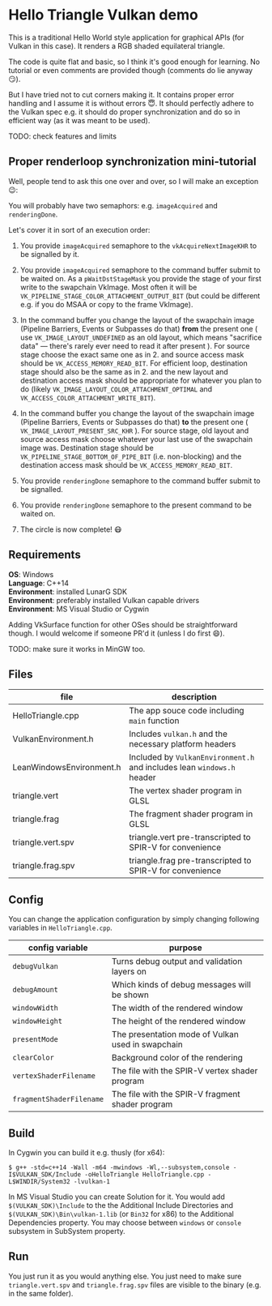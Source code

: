 Hello Triangle Vulkan demo
=========================

This is a traditional Hello World style application for graphical APIs (for Vulkan in this case).
It renders a RGB shaded equilateral triangle.

The code is quite flat and basic, so I think it's good enough for learning.
No tutorial or even comments are provided though (comments do lie anyway :smirk:).

But I have tried not to cut corners making it. It contains proper error handling
and I assume it is without errors :innocent:. It should perfectly adhere to the Vulkan spec
e.g. it should do proper synchronization and do so in efficient way (as it was meant to be used).

TODO: check features and limits

Proper renderloop synchronization mini-tutorial
-------------------------------------

Well, people tend to ask this one over and over, so I will make an exception :wink::

You will probably have two semaphors: e.g. `imageAcquired` and `renderingDone`.

Let's cover it in sort of an execution order:

1. You provide `imageAcquired` semaphore to the `vkAcquireNextImageKHR` to be signalled by it.

2. You provide `imageAcquired` semaphore to the command buffer submit to be waited on.
As a `pWaitDstStageMask` you provide the stage of your first write to the swapchain
VkImage. Most often it will be `VK_PIPELINE_STAGE_COLOR_ATTACHMENT_OUTPUT_BIT`
(but could be different e.g. if you do MSAA or copy to the frame VkImage).

3. In the command buffer you change the layout of the swapchain image 
(Pipeline Barriers, Events or Subpasses do that) **from** the present one ( use 
`VK_IMAGE_LAYOUT_UNDEFINED` as an old layout, which means "sacrifice data" &mdash;
there's rarely ever need to read it after present ). For source stage choose
the exact same one as in 2. and source access mask should be `VK_ACCESS_MEMORY_READ_BIT`.
For efficient loop, destination stage should also be the same as in 2. and the
new layout and destination access mask should be appropriate for whatever you plan
to do (likely `VK_IMAGE_LAYOUT_COLOR_ATTACHMENT_OPTIMAL` and `VK_ACCESS_COLOR_ATTACHMENT_WRITE_BIT`).

4. In the command buffer you change the layout of the swapchain image 
(Pipeline Barriers, Events or Subpasses do that) **to** the present one ( 
`VK_IMAGE_LAYOUT_PRESENT_SRC_KHR` ). For source stage, old layout and source
access mask choose whatever your last use of the swapchain image was.
Destination stage should be `VK_PIPELINE_STAGE_BOTTOM_OF_PIPE_BIT` (i.e. non-blocking)
and the destination access mask should be `VK_ACCESS_MEMORY_READ_BIT`.

5. You provide `renderingDone` semaphore to the command buffer submit to be signalled.

6. You provide `renderingDone` semaphore to the present command to be waited on.

7. The circle is now complete! :mask:

Requirements
----------------------------

**OS**: Windows  
**Language**: C++14  
**Environment**: installed LunarG SDK  
**Environment**: preferably installed Vulkan capable drivers  
**Environment**: MS Visual Studio or Cygwin  

Adding VkSurface function for other OSes should be straightforward though.
I would welcome if someone PR'd it (unless I do first :smile:).

TODO: make sure it works in MinGW too.

Files
----------------------------------

| file | description |
|---|---|
| HelloTriangle.cpp | The app souce code including `main` function |
| VulkanEnvironment.h | Includes `vulkan.h` and the necessary platform headers |
| LeanWindowsEnvironment.h | Included by `VulkanEnvironment.h` and includes lean `windows.h` header |
| triangle.vert | The vertex shader program in GLSL |
| triangle.frag | The fragment shader program in GLSL |
| triangle.vert.spv | triangle.vert pre-transcripted to SPIR-V for convenience |
| triangle.frag.spv |  triangle.frag pre-transcripted to SPIR-V for convenience |

Config
---------------------------------------

You can change the application configuration by simply changing following
variables in `HelloTriangle.cpp`.

| config variable | purpose |
|---|---|
| `debugVulkan` | Turns debug output and validation layers on |
| `debugAmount` | Which kinds of debug messages will be shown |
| `windowWidth` | The width of the rendered window |
| `windowHeight` | The height of the rendered window |
| `presentMode` | The presentation mode of Vulkan used in swapchain |
| `clearColor` | Background color of the rendering |
| `vertexShaderFilename` | The file with the SPIR-V vertex shader program |
| `fragmentShaderFilename` | The file with the SPIR-V fragment shader program |

Build
----------------------------------------------

In Cygwin you can build it e.g. thusly (for x64):

    $ g++ -std=c++14 -Wall -m64 -mwindows -Wl,--subsystem,console -I$VULKAN_SDK/Include -oHelloTriangle HelloTriangle.cpp -L$WINDIR/System32 -lvulkan-1

In MS Visual Studio you can create Solution for it.
You would add `$(VULKAN_SDK)\Include` to the the Additional Include Directories and
`$(VULKAN_SDK)\Bin\vulkan-1.lib` (or `Bin32` for x86) to the Additional Dependencies property.
You may choose between `windows` or `console` subsystem in SubSystem property.

Run
------------------------

You just run it as you would anything else. You just need to make sure `triangle.vert.spv`
and `triangle.frag.spv` files are visible to the binary (e.g. in the same folder).
